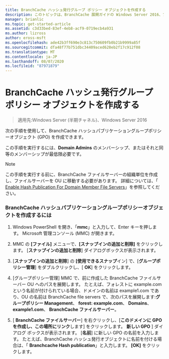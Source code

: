 ```yaml
---
title: BranchCache ハッシュ発行グループ ポリシー オブジェクトを作成する
description: このトピックは、BranchCache 展開ガイドの Windows Server 2016、ブランチ オフィスに WAN 帯域幅使用量を最適化するために分散され、ホスト型キャッシュ モードで BranchCache を展開する方法を示しますの一部
manager: brianlic
ms.topic: get-started-article
ms.assetid: c3d33bed-83ef-4eb8-acf9-0719ecb4a931
ms.author: lizross
author: eross-msft
ms.openlocfilehash: ade42b3ff690e3c813c750609fb0b21b9999a85f
ms.sourcegitcommit: dfa48f77b751dbc34409aced628eb2f17c912f08
ms.translationtype: MT
ms.contentlocale: ja-JP
ms.lasthandoff: 08/07/2020
ms.locfileid: "87971879"
---
```

# <a name="create-the-branchcache-hash-publication-group-policy-object"></a>BranchCache ハッシュ発行グループ ポリシー オブジェクトを作成する

>適用先:Windows Server (半期チャネル)、Windows Server 2016

次の手順を使用して、BranchCache ハッシュパブリケーショングループポリシーオブジェクト (GPO) を作成できます。

この手順を実行するには、**Domain Admins** のメンバーシップ、またはそれと同等のメンバーシップが最低限必要です。

> [!NOTE]
> この手順を実行する前に、BranchCache ファイルサーバーの組織単位を作成し、ファイルサーバーを OU に移動する必要があります。 詳細については、「 [Enable Hash Publication For Domain Member File Servers](../../branchcache/deploy/Enable-Hash-Publication-for-Domain-Member-File-Servers.md)」を参照してください。

### <a name="to-create-the-branchcache-hash-publication-group-policy-object"></a>BranchCache ハッシュパブリケーショングループポリシーオブジェクトを作成するには

1.  Windows PowerShell を開き、「**mmc**」と入力して、Enter キーを押します。 Microsoft 管理コンソール (MMC) が開きます。

2.  MMC の **[ファイル]** メニューで、**[スナップインの追加と削除]** をクリックします。 [**スナップインの追加と削除**] ダイアログボックスが表示されます。

3.  [**スナップインの追加と削除**] の **[使用できるスナップ**イン] で、[**グループポリシー管理**] をダブルクリックし、[ **OK**] をクリックします。

4.  [グループポリシー管理] MMC で、前に作成した BranchCache ファイルサーバー OU へのパスを展開します。 たとえば、フォレストに example.com という名前が付けられている場合、ドメインの名前は example1.com であり、OU の名前は BranchCache file servers で、次のパスを展開します:**グループポリシー Management**、 **forest: example.com**、 **Domains**、 **example1.com**、 **BranchCache ファイルサーバー**。

5.  [ **BranchCache ファイルサーバー**] を右クリックし、[**このドメインに GPO を作成し、この場所にリンク**します] をクリックします。 **新しい GPO** ] ダイアログ ボックスが表示されます。 [**名前**] に新しい GPO の名前を入力します。 たとえば、BranchCache ハッシュ発行オブジェクトに名前を付ける場合は、「 **Branchcache Hash publication**」と入力します。 **[OK]** をクリックします。



